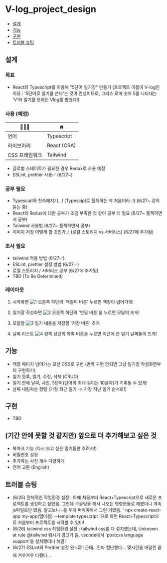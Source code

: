 # V-log_project_design

- [설계](https://github.com/linason-esc/V-log_project_design/blob/main/README.md#설계)
- [기능](https://github.com/linason-esc/V-log_project_design/blob/main/README.md#기능)
- [구현](https://github.com/linason-esc/V-log_project_design/blob/main/README.md#구현)
- [트러블 슈팅](https://github.com/linason-esc/V-log_project_design/blob/main/README.md#트러블-슈팅)

## 설계

### 목표

- React와 Typescript를 이용해 "5단어 일기장" 만들기 (프로젝트 이름이 V-log인 이유 : '5단어로 일기를 쓴다'는 것이 컨셉이므로, 그리스 로마 숫자 5를 나타내는 'Ⅴ'와 일기를 뜻하는 Vlog를 합쳤다!)

### 사용 (예정)

| 👩🏻‍💻             | 🔥          |
| -------------- | ----------- |
| 언어           | Typescript  |
| 라이브러리     | React (CRA) |
| CSS 프레임워크 | Tailwind    |

- 글로벌 스테이트가 필요한 경우 Redux로 사용 예정
- ESLint, prettier 사용✅ (6/27~)

### 공부 필요

- Typescipt와 친숙해지기...! (Typescipt로 플젝하는 게 처음이라..!) (6/27~ 강의 듣는 중)
- React와 Redux에 대한 공부가 조금 부족한 것 같아 공부 더 필요 (6/27~ 플젝하면서 공부)
- Tailwind 사용법 (6/27~ 플젝하면서 공부)
- 이미지 저장 어떻게 할 것인가..! (로컬 스토리지 vs 서버리스) (6/27에 추가됨)

### 조사 필요

- tailwind 적용 방법 (6/27✅)
- ESLint, prettier 설정 방법 (6/27✅)
- 로컬 스토리지 / 서버리스 공부 (6/27에 추가됨)
- TBD (To Be Determined)

### 레이아웃

1. 시작화면
   ![1](https://user-images.githubusercontent.com/67824465/174514205-779a8b2c-254e-4abf-964e-a58ca09d335b.jpg)
   오른쪽 하단의 '책갈피 버튼' 누르면 책장이 넘어가게!

2. 일기장 작성화면
   ![2](https://user-images.githubusercontent.com/67824465/174514233-aff85f27-aa24-48a0-ad96-7a24ec1f3912.jpg)
   오른쪽 하단의 '연필 버튼'을 누르면 모달이 뜨게!

3. 모달창
   ![3](https://user-images.githubusercontent.com/67824465/174514239-3de5f8ee-6a05-478c-8d26-c474cb8e5777.jpg)
   일기 내용을 저장할 '저장 버튼' 추가

4. 날짜 리스트
   ![4](https://user-images.githubusercontent.com/67824465/174514246-759e7fd1-a12e-4b19-b38a-acd2256a6a94.jpg)
   왼쪽 상단의 목록 버튼을 누르면 최근에 쓴 일기 날짜들이 뜨게!

## 기능

- 책장 페이지 넘어가는 모션 CSS로 구현 (만약 구현 안되면 그냥 일기장 작성화면부터 구현하기)
- 일기 등록, 읽기, 수정, 삭제 (CRUD)
- 일기 안에 날짜, 사진, 5단어(단어의 최대 길이는 10글자)가 기록될 수 있게!
- 날짜 내림차순 정렬 (가장 최근 일기 -> 가장 지난 일기 순서로!)

## 구현

- TBD

## (기간 안에 못할 것 같지만) 앞으로 더 추가해보고 싶은 것

- 북마크 기능 (다시 보고 싶은 일기들만 추려서!)
- 비밀번호 설정
- 추가하는 사진 개수 다양하게
- 언어 교환 (English)

## 트러블 슈팅

- (6/25) 전체적인 작업환경 설정 : 아예 처음부터 React+Typescript으로 새로운 프로젝트를 생성하고 싶었음. 그런데 구글링을 해서 나오는 명령문들로 해봤더니 계속 js파일로만 떴음. 알고보니 -를 두개 써줘야해서 그런 거였음. ' npx create-react-app my-app(앱이름) --template typescript '으로 하면 React+Typescript으로 처음부터 프로젝트를 시작할 수 있다!
- (6/26) tailwind css 작업환경 설정 : tailwind css를 다 설치했는데, Unknown at rule @tailwind 뭐시기 경고가 뜸. vscode에서 'postcss language support'을 설치했더니 해결!
- (6/27) ESLint와 Prettier 설정 완⭐료!! 근데...진짜 험난했다... 몇시간을 매달린 끝에 겨우겨우 다했다...
